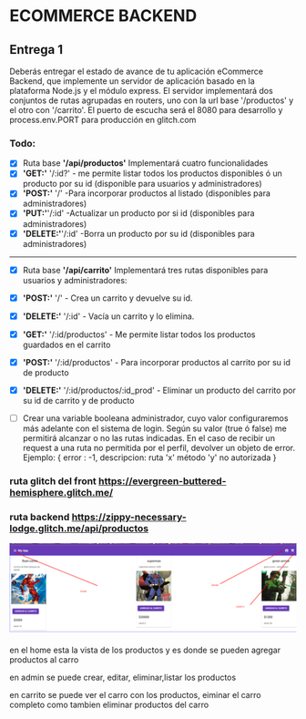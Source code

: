 # ECOMMERCE BACKEND
## Entrega 1 
Deberás entregar el estado de avance de tu aplicación eCommerce Backend, que implemente un servidor de aplicación basado en la plataforma Node.js y el módulo express. El servidor implementará dos conjuntos de rutas agrupadas en routers, uno con la url base '/productos' y el otro con '/carrito'. El puerto de escucha será el 8080 para desarrollo y process.env.PORT para producción en glitch.com
### Todo:

- [x] Ruta base **'/api/productos'** Implementará cuatro funcionalidades 
- [x] **'GET:'** '/:id?' - me permite listar todos los productos disponibles ó un producto por su id (disponible para usuarios y administradores) 
- [x] **'POST:'** '/' -Para incorporar productos al listado (disponibles para administradores) 
- [x] **'PUT:'**'/:id' -Actualizar un producto por si id (disponibles para administradores) 
- [x] **'DELETE:'**'/:id' -Borra un producto por su id (disponibles para administradores) 

---

- [x] Ruta base **'/api/carrito'** Implementará tres rutas disponibles para usuarios y administradores: 

- [x] **'POST:'** '/' - Crea un carrito y devuelve su id.
- [x] **'DELETE:'** '/:id' - Vacía un carrito y lo elimina.
- [x] **'GET:'** '/:id/productos' - Me permite listar todos los productos guardados en el carrito
- [x] **'POST:'** '/:id/productos' - Para incorporar productos al carrito por su id de producto
- [x] **'DELETE:'** '/:id/productos/:id_prod' - Eliminar un producto del carrito por su id de carrito y de producto

- [ ] Crear una variable booleana administrador, cuyo valor configuraremos más adelante con el sistema de login. Según su valor (true ó false) me permitirá alcanzar o no las rutas indicadas. En el caso de recibir un request a una ruta no permitida por el perfil, devolver un objeto de error. Ejemplo: { error : -1, descripcion: ruta 'x' método 'y' no autorizada }



### ruta glitch del front https://evergreen-buttered-hemisphere.glitch.me/

### ruta backend https://zippy-necessary-lodge.glitch.me/api/productos

![dashboard](Screenshot_2.png)


en el home esta la vista de los productos y es donde se pueden agregar productos al carro 

en admin se puede crear, editar, eliminar,listar los productos

en carrito se puede ver el carro con los productos, eiminar el carro completo como tambien eliminar productos del carro 